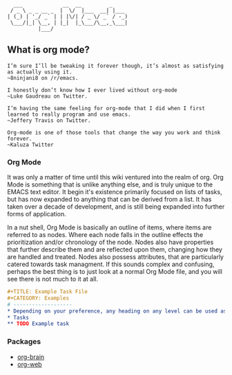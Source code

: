 ```text
  ___             __  __         _
 / _ \ _ _ __ _  |  \/  |___  __| |___
| (_) | '_/ _` | | |\/| / _ \/ _` / -_)
 \___/|_| \__, | |_|  |_\___/\__,_\___|
          |___/
```

## What is org mode?

    I’m sure I’ll be tweaking it forever though, it’s almost as satisfying as actually using it.
    ~8ninjani8 on /r/emacs.

    I honestly don’t know how I ever lived without org-mode
    ~Luke Gaudreau on Twitter.

    I’m having the same feeling for org-mode that I did when I first learned to really program and use emacs.
    ~Jeffery Travis on Twitter.

    Org-mode is one of those tools that change the way you work and think forever.
    ~Kaluza Twitter


### Org Mode

It was only a matter of time until this wiki ventured into the realm of org. Org Mode is something that is unlike anything else, and is
truly unique to the EMACS text editor. It begin it's existence primarily focused on lists of tasks, but has now expanded to anything
that can be derived from a list. It has taken over a decade of development, and is still being expanded into further forms of
application.

In a nut shell, Org Mode is basically an outline of items, where items are referred to as nodes. Where each node falls in the outline
effects the prioritization and/or chronology of the node. Nodes also have properties that further describe them and are reflected upon
them, changing how they are handled and treated. Nodes also possess attributes, that are particularly catered towards task managment.
If this sounds complex and confusing, perhaps the best thing is to just look at a normal Org Mode file, and you will see there is not
much to it at all.

```org
#+TITLE: Example Task File
#+CATEGORY: Examples
# -------------------
* Depending on your preference, any heading on any level can be used as a heading or category indicator.
* Tasks
** TODO Example task

```

### Packages

- [org-brain](https://github.com/Kungsgeten/org-brain)
- [org-web](https://github.com/DanielDe/org-web)
